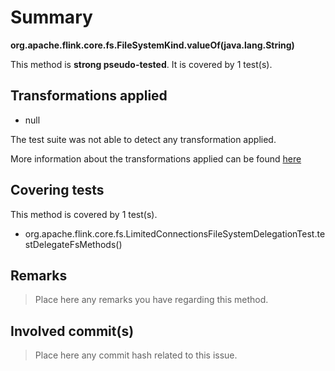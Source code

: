 # Summary
**org.apache.flink.core.fs.FileSystemKind.valueOf(java.lang.String)**

This method is **strong pseudo-tested**.
It is covered by 1 test(s). 


## Transformations applied

- null


The test suite was not able to detect any transformation applied.

More information about the transformations applied can be found [here](https://github.com/STAMP-project/pitest-descartes)

## Covering tests
This method is covered by 1 test(s).
* org.apache.flink.core.fs.LimitedConnectionsFileSystemDelegationTest.testDelegateFsMethods()


## Remarks
> Place here any remarks you have regarding this method.

## Involved commit(s)

> Place here any commit hash related to this issue.
